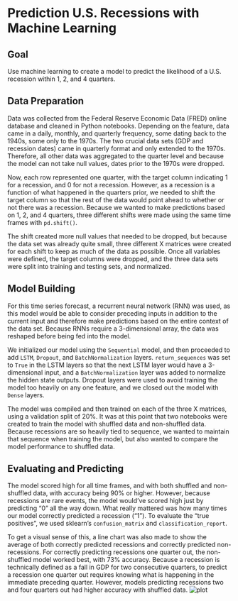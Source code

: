 # Prediction U.S. Recessions with Machine Learning

## Goal

Use machine learning to create a model to predict the likelihood of a U.S. recession within 1, 2, and 4 quarters. 


## Data Preparation

Data was collected from the Federal Reserve Economic Data (FRED) online database and cleaned in Python notebooks. Depending on the feature, data came in a daily, monthly, and quarterly frequency, some dating back to the 1940s, some only to the 1970s. The two crucial data sets (GDP and recession dates) came in quarterly format and only extended to the 1970s. Therefore, all other data was aggregated to the quarter level and because the model can not take null values, dates prior to the 1970s were dropped.

Now, each row represented one quarter, with the target column indicating 1 for a recession, and 0 for not a recession. However, as a recession is a function of what happened in the quarters prior, we needed to shift the target column so that the rest of the data would point ahead to whether or not there was a recession. Because we wanted to make predictions based on 1, 2, and 4 quarters, three different shifts were made using the same time frames with `pd.shift()`. 

The shift created more null values that needed to be dropped, but because the data set was already quite small, three different X matrices were created for each shift to keep as much of the data as possible. Once all variables were defined, the target columns were dropped, and the three data sets were split into training and testing sets, and normalized.


## Model Building

For this time series forecast, a recurrent neural network (RNN) was used, as this model would be able to consider preceding inputs in addition to the current input and therefore make predictions based on the entire context of the data set. Because RNNs require a 3-dimensional array, the data was reshaped before being fed into the model. 

We initialized our model using the `Sequential` model, and then proceeded to add `LSTM`, `Dropout`, and `BatchNormalization` layers. `return_sequences` was set to `True` in the LSTM layers so that the next LSTM layer would have a 3-dimensional input, and a `BatchNormalization` layer was added to normalize the hidden state outputs. Dropout layers were used to avoid training the model too heavily on any one feature, and we closed out the  model with `Dense` layers. 

The model was compiled and then trained on each of the three X matrices, using a validation split of 20%. It was at this point that two notebooks were created to train the model with shuffled data and non-shuffled data. Because recessions are so heavily tied to sequence, we wanted to maintain that sequence when training the model, but also wanted to compare the model performance to shuffled data. 


## Evaluating and Predicting

The model scored high for all time frames, and with both shuffled and non-shuffled data, with accuracy being 90% or higher. However, because recessions are rare events, the model would’ve scored high just by predicting “0” all the way down. What really mattered was how many times our model correctly predicted a recession (“1”). To evaluate the “true positives”, we used sklearn’s `confusion_matrix` and `classification_report`. 

To get a visual sense of this, a line chart was also made to show the average of both correctly predicted recessions and correctly predicted non-recessions. For correctly predicting recessions one quarter out, the non-shuffled model worked best, with 73% accuracy. Because a recession is technically defined as a fall in GDP for two consecutive quarters, to predict a recession one quarter out requires knowing what is happening in the immediate preceding quarter. However, models predicting recessions two and four quarters out had higher accuracy with shuffled data. 
![plot](https://github.com/lorijta92/machine-learning-predicting-recessions/blob/master/images/plots/shuffle_noShuffule_vs20.png?raw=true)
